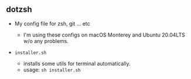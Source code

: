 ## dotzsh

- My config file for zsh, git ... etc
    - I'm using these configs on macOS Monterey and Ubuntu 20.04LTS w/o any problems.


- `installer.sh` 
    - installs some utils for terminal automatically.
    - usage: `sh installer.sh`
